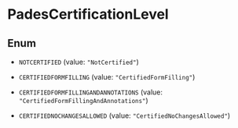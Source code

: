 

# PadesCertificationLevel

## Enum


* `NOTCERTIFIED` (value: `"NotCertified"`)

* `CERTIFIEDFORMFILLING` (value: `"CertifiedFormFilling"`)

* `CERTIFIEDFORMFILLINGANDANNOTATIONS` (value: `"CertifiedFormFillingAndAnnotations"`)

* `CERTIFIEDNOCHANGESALLOWED` (value: `"CertifiedNoChangesAllowed"`)



